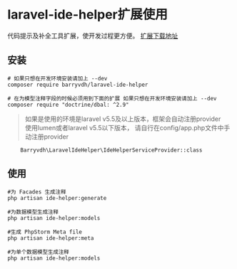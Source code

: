 # laravel-ide-helper扩展使用

代码提示及补全工具扩展，使开发过程更方便。
[扩展下载地址](https://github.com/barryvdh/laravel-ide-helper)

## 安装

```
# 如果只想在开发环境安装请加上 --dev
composer require barryvdh/laravel-ide-helper

# 在为模型注释字段的时候必须用到下面的扩展 如果只想在开发环境安装请加上 --dev
composer require "doctrine/dbal: ^2.9"
```

> 如果是使用的环境是laravel v5.5及以上版本，框架会自动注册provider<br/>
> 使用lumen或者laravel v5.5以下版本， 请自行在config/app.php文件中手动注册provider
```
	Barryvdh\LaravelIdeHelper\IdeHelperServiceProvider::class
```

## 使用
```
#为 Facades 生成注释
php artisan ide-helper:generate

#为数据模型生成注释
php artisan ide-helper:models

#生成 PhpStorm Meta file
php artisan ide-helper:meta 

#为单个数据模型生成注释
php artisan ide-helper:models 
```